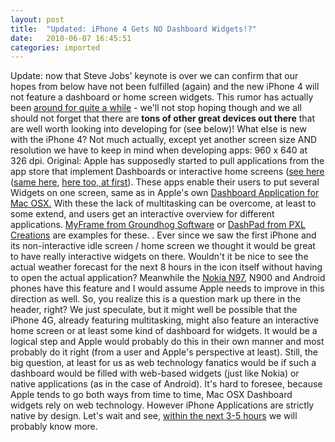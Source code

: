 ```yaml
---
layout: post
title:  "Updated: iPhone 4 Gets NO Dashboard Widgets!?"
date:   2010-06-07 16:45:51
categories: imported
---
```

Update: now that Steve Jobs' keynote is over we can confirm that our hopes from below have not been fulfilled (again) and the new iPhone 4 will not feature a dashboard or home screen widgets. This rumor has actually been [around for quite a while][1] - we'll not stop hoping though and we all should not forget that there are **tons of other great devices out there** that are well worth looking into developing for (see below)! What else is new with the iPhone 4? Not much actually, except yet another screen size AND resolution we have to keep in mind when developing apps: 960 x 640 at 326 dpi. Original: Apple has supposedly started to pull applications from the app store that implement Dashboards or interactive home screens ([see here][2] ([same here][3], [here too, at first][4]). These apps enable their users to put several Widgets on one screen, same as in Apple's own [Dashboard Application for Mac OSX.][5] With these the lack of multitasking can be overcome, at least to some extend, and users get an interactive overview for different applications. [MyFrame from Groundhog Software][6] or [DashPad from PXL Creations][7] are examples for these. . Ever since we saw the first iPhone and its non-interactive idle screen / home screen we thought it would be great to have really interactive widgets on there. Wouldn't it be nice to see the actual weather forecast for the next 8 hours in the icon itself without having to open the actual application? Meanwhile the [Nokia N97][8], N900 and Android phones have this feature and I would assume Apple needs to improve in this direction as well. So, you realize this is a question mark up there in the header, right? We just speculate, but it might well be possible that the iPhone 4G, already featuring multitasking, might also feature an interactive home screen or at least some kind of dashboard for widgets. It would be a logical step and Apple would probably do this in their own manner and most probably do it right (from a user and Apple's perspective at least). Still, the big question, at least for us as web technology fanatics would be if such a dashboard would be filled with web-based widgets (just like Nokia) or native applications (as in the case of Android). It's hard to foresee, because Apple tends to go both ways from time to time, Mac OSX Dashboard widgets rely on web technology. However iPhone Applications are strictly native by design. Let's wait and see, [within the next 3-5 hours][9] we will probably know more.

[1]: http://gizmodo.com/310345/iphone-dashboard-widgets-imminent
[2]: http://blog.mobilegamesblog.com/?p=4898&utm_source=MGB+News&utm_medium=facebook&utm_campaign=Feed:+MobileGamesBlog+(Mobile+Games+Blog.com)&utm_content=FaceBook
[3]: http://www.tipb.com/2010/06/02/apple-removing-desktopdashboardwidget-apps-app-store/
[4]: http://shiftyjelly.wordpress.com/2010/06/01/sentence-first-verdict-afterwards/
[5]: http://en.wikipedia.org/wiki/Dashboard_(software)
[6]: http://www.groundhog.com.au/myframe/
[7]: http://www.pxlcreations.com/dashpad/
[8]: http://conversations.nokia.com/2009/06/29/nokia-n97-home-screen-widgets/
[9]: http://developer.apple.com/wwdc/